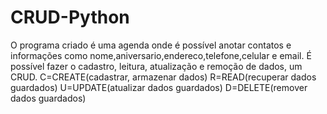 # CRUD-Python
O programa criado é uma agenda onde é possível anotar contatos e informações como nome,aniversario,endereco,telefone,celular e email. É possível fazer o cadastro, leitura, atualização e remoção de dados, um CRUD. 
C=CREATE(cadastrar, armazenar dados)
R=READ(recuperar dados guardados)
U=UPDATE(atualizar dados guardados)
D=DELETE(remover dados guardados)